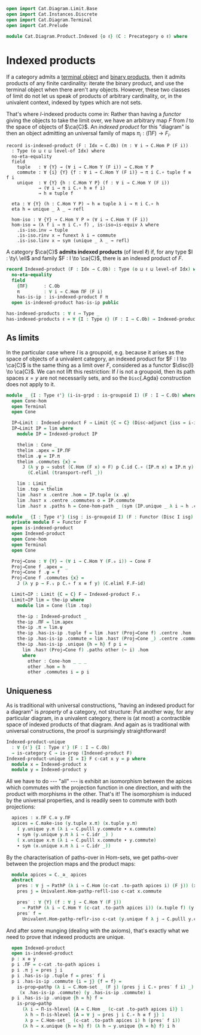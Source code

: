 ```agda
open import Cat.Diagram.Limit.Base
open import Cat.Instances.Discrete
open import Cat.Diagram.Terminal
open import Cat.Prelude

module Cat.Diagram.Product.Indexed {o ℓ} (C : Precategory o ℓ) where
```

<!--
```agda
import Cat.Reasoning C as C
private variable
  o' ℓ' : Level
  Idx : Type ℓ'
  A B P : C.Ob
```
-->

# Indexed products

If a category admits a [terminal object] and [binary products], then it
admits products of any finite cardinality: iterate the binary product,
and use the terminal object when there aren't any objects. However,
these two classes of limit do not let us speak of products of arbitrary
cardinality, or, in the univalent context, indexed by types which are
not sets.

[terminal object]: Cat.Diagram.Terminal.html
[binary products]: Cat.Diagram.Product.html

That's where $I$-indexed products come in: Rather than having a
_functor_ giving the objects to take the limit over, we have an
arbitrary map $F$ from $I$ to the space of objects of $\ca{C}$. An
_indexed product_ for this "diagram" is then an object admitting an
universal family of maps $\pi_i : (\prod F) \to F_i$.

```
record is-indexed-product (F : Idx → C.Ob) (π : ∀ i → C.Hom P (F i))
  : Type (o ⊔ ℓ ⊔ level-of Idx) where
  no-eta-equality
  field
    tuple   : ∀ {Y} → (∀ i → C.Hom Y (F i)) → C.Hom Y P
    commute : ∀ {i} {Y} {f : ∀ i → C.Hom Y (F i)} → π i C.∘ tuple f ≡ f i
    unique  : ∀ {Y} {h : C.Hom Y P} (f : ∀ i → C.Hom Y (F i))
            → (∀ i → π i C.∘ h ≡ f i)
            → h ≡ tuple f

  eta : ∀ {Y} (h : C.Hom Y P) → h ≡ tuple λ i → π i C.∘ h
  eta h = unique _ λ _ → refl

  hom-iso : ∀ {Y} → C.Hom Y P ≃ (∀ i → C.Hom Y (F i))
  hom-iso = (λ f i → π i C.∘ f) , is-iso→is-equiv λ where
    .is-iso.inv → tuple
    .is-iso.rinv x → funext λ i → commute
    .is-iso.linv x → sym (unique _ λ _ → refl)
```

A category $\ca{C}$ **admits indexed products** (of level $\ell$) if,
for any type $I : \ty\ \ell$ and family $F : I \to \ca{C}$, there is an
indexed product of $F$.

```agda
record Indexed-product (F : Idx → C.Ob) : Type (o ⊔ ℓ ⊔ level-of Idx) where
  no-eta-equality
  field
    {ΠF}      : C.Ob
    π         : ∀ i → C.Hom ΠF (F i)
    has-is-ip : is-indexed-product F π
  open is-indexed-product has-is-ip public

has-indexed-products : ∀ ℓ → Type _
has-indexed-products ℓ = ∀ {I : Type ℓ} (F : I → C.Ob) → Indexed-product F
```

## As limits

In the particular case where $I$ is a groupoid, e.g. because it arises
as the space of objects of a univalent category, an indexed product for
$F : I \to \ca{C}$ is the same thing as a limit over $F$, considered as
a functor $\disc{I} \to \ca{C}$. We can not lift this restriction: If
$I$ is not a groupoid, then its path spaces $x = y$ are not necessarily
sets, and so the `Disc`{.Agda} construction does not apply to it.

```agda
module _ {I : Type ℓ'} (i-is-grpd : is-groupoid I) (F : I → C.Ob) where
  open Cone-hom
  open Terminal
  open Cone

  IP→Limit : Indexed-product F → Limit {C = C} (Disc-adjunct {iss = i-is-grpd} F)
  IP→Limit IP = lim where
    module IP = Indexed-product IP

    thelim : Cone _
    thelim .apex = IP.ΠF
    thelim .ψ = IP.π
    thelim .commutes {x} =
      J (λ y p → subst (C.Hom (F x) ⊙ F) p C.id C.∘ (IP.π x) ≡ IP.π y)
        (C.eliml (transport-refl _))

    lim : Limit _
    lim .top = thelim
    lim .has⊤ x .centre .hom = IP.tuple (x .ψ)
    lim .has⊤ x .centre .commutes o = IP.commute
    lim .has⊤ x .paths h = Cone-hom-path _ (sym (IP.unique _ λ i → h .commutes _))

module _ {I : Type ℓ'} (isg : is-groupoid I) (F : Functor (Disc I isg) C) where
  private module F = Functor F
  open is-indexed-product
  open Indexed-product
  open Cone-hom
  open Terminal
  open Cone

  Proj→Cone : ∀ {Y} → (∀ i → C.Hom Y (F.₀ i)) → Cone F
  Proj→Cone f .apex = _
  Proj→Cone f .ψ = f
  Proj→Cone f .commutes {x} =
    J (λ y p → F.₁ p C.∘ f x ≡ f y) (C.eliml F.F-id)

  Limit→IP : Limit {C = C} F → Indexed-product F.₀
  Limit→IP lim = the-ip where
    module lim = Cone (lim .top)

    the-ip : Indexed-product _
    the-ip .ΠF = lim.apex
    the-ip .π = lim.ψ
    the-ip .has-is-ip .tuple f = lim .has⊤ (Proj→Cone f) .centre .hom
    the-ip .has-is-ip .commute = lim .has⊤ (Proj→Cone _) .centre .commutes _
    the-ip .has-is-ip .unique {h = h} f p i =
      lim .has⊤ (Proj→Cone f) .paths other (~ i) .hom
      where
        other : Cone-hom _ _ _
        other .hom = h
        other .commutes i = p i
```

## Uniqueness

As is traditional with universal constructions, "having an indexed
product for a diagram" is _property_ of a category, not structure: Put
another way, for any particular diagram, in a univalent category, there
is (at most) a contractible space of indexed products of that diagram.
And again as is traditional with universal constructions, the proof is
surprisingly straightforward!

```agda
Indexed-product-unique
  : ∀ {ℓ′} {I : Type ℓ′} (F : I → C.Ob)
  → is-category C → is-prop (Indexed-product F)
Indexed-product-unique {I = I} F c-cat x y = p where
  module x = Indexed-product x
  module y = Indexed-product y
```

All we have to do --- "all" --- is exhibit an isomorphism between the
apices which commutes with the projection function in one direction, and
with the product with morphisms in the other. That's it! The isomorphism
is induced by the universal properties, and is readily seen to commute
with both projections:

```agda
  apices : x.ΠF C.≅ y.ΠF
  apices = C.make-iso (y.tuple x.π) (x.tuple y.π)
    ( y.unique y.π (λ i → C.pulll y.commute ∙ x.commute)
    ∙ sym (y.unique y.π λ i → C.idr _) )
    ( x.unique x.π (λ i → C.pulll x.commute ∙ y.commute)
    ∙ sym (x.unique x.π λ i → C.idr _))
```

By the characterisation of paths-over in Hom-sets, we get paths-over
between the projection maps and the product maps:

```agda
  module apices = C._≅_ apices
  abstract
    pres : ∀ j → PathP (λ i → C.Hom (c-cat .to-path apices i) (F j)) (x.π j) (y.π j)
    pres j = Univalent.Hom-pathp-refll-iso c-cat x.commute

    pres′ : ∀ {Y} (f : ∀ j → C.Hom Y (F j))
      → PathP (λ i → C.Hom Y (c-cat .to-path apices i)) (x.tuple f) (y.tuple f)
    pres′ f =
      Univalent.Hom-pathp-reflr-iso c-cat (y.unique f λ j → C.pulll y.commute ∙ x.commute)
```

And after some munging (dealing with the axioms), that's exactly what we
need to prove that indexed products are unique.

```agda
  open Indexed-product
  open is-indexed-product
  p : x ≡ y
  p i .ΠF = c-cat .to-path apices i
  p i .π j = pres j i
  p i .has-is-ip .tuple f = pres′ f i
  p i .has-is-ip .commute {i = j} {f = f} =
    is-prop→pathp (λ i → C.Hom-set _ (F j) (pres j i C.∘ pres′ f i) _)
     (x .has-is-ip .commute) (y .has-is-ip .commute) i
  p i .has-is-ip .unique {h = h} f =
    is-prop→pathp
      (λ i → Π-is-hlevel {A = C.Hom _ (c-cat .to-path apices i)} 1
       λ h → Π-is-hlevel {A = ∀ j → pres j i C.∘ h ≡ f j} 1
       λ p → C.Hom-set _ (c-cat .to-path apices i) h (pres′ f i))
      (λ h → x.unique {h = h} f) (λ h → y.unique {h = h} f) i h
```
